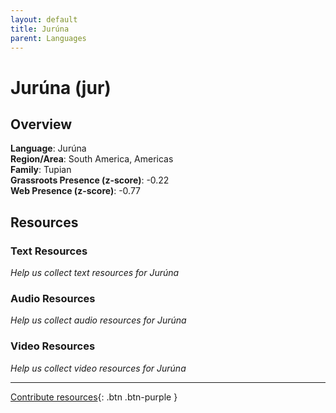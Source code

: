 ```yaml
---
layout: default
title: Jurúna
parent: Languages
---
```


# Jurúna (jur)

## Overview

**Language**: Jurúna  
**Region/Area**: South America, Americas  
**Family**: Tupian  
**Grassroots Presence (z-score)**: -0.22  
**Web Presence (z-score)**: -0.77  

## Resources

### Text Resources
*Help us collect text resources for Jurúna*

### Audio Resources
*Help us collect audio resources for Jurúna*

### Video Resources
*Help us collect video resources for Jurúna*

---

[Contribute resources](https://forms.office.com/e/1SfLJx3u1r){: .btn .btn-purple }
